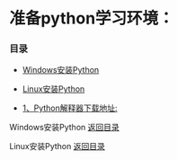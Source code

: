 # 准备python学习环境：

### <span id="目录">目录</span>

* [Windows安装Python](#Windows安装Python)
* [Linux安装Python](#Linux安装Python)

* [1、Python解释器下载地址:](https://www.python.org/downloads/)

<span id="Windows安装Python">Windows安装Python</span>
[返回目录](#目录)


<span id="Linux安装Python">Linux安装Python</span>
[返回目录](#目录)
